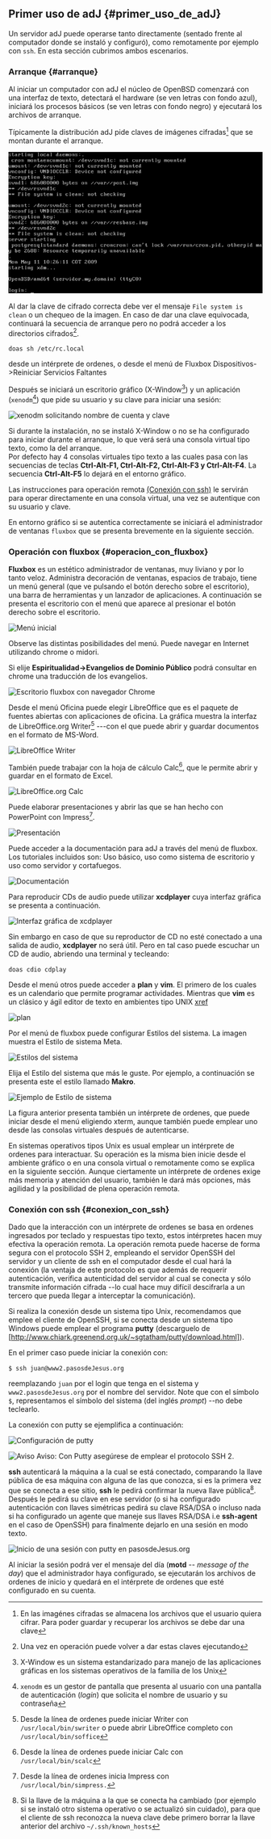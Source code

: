 ## Primer uso de adJ {#primer_uso_de_adJ}

Un servidor adJ puede operarse tanto directamente (sentado frente al computador 
donde se instaló y configuró), como remotamente por ejemplo con ```ssh```. 
En esta sección cubrimos ambos escenarios.

### Arranque   {#arranque}

Al iniciar un computador con adJ el núcleo de OpenBSD comenzará con una
interfaz de texto, detectará el hardware (se ven letras con fondo azul), 
iniciará los procesos básicos (se ven letras con fondo negro) 
y ejecutará los archivos de arranque. 

Típicamente la distribución adJ pide claves de imágenes cifradas[^primer.1] 
que se montan durante el arranque.

[^primer.1]: En las imagénes cifradas se almacena los archivos que el usuario quiera 
cifrar. Para poder guardar y recuperar los archivos se debe dar una clave 

![Interfaz de texto](img/consola.png)

Al dar la clave de cifrado correcta debe ver el mensaje 
 ```File system is clean``` o un chequeo de la imagen. 
En caso de dar una clave equivocada, continuará la secuencia de arranque 
pero no podrá acceder a los directorios cifrados[^primer.2].

[^primer.2]: Una vez en operación puede volver a dar estas claves ejecutando 
```
doas sh /etc/rc.local
```
desde un intérprete de ordenes, o desde el menú de 
Fluxbox Dispositivos->Reiniciar Servicios Faltantes


Después se iniciará un escritorio gráfico (X-Window[^primer.3]) y un aplicación 
(```xenodm```[^primer.4]) que pide su usuario y su clave para iniciar una sesión:

[^primer.3]: X-Window es un sistema estandarizado para manejo de las aplicaciones 
gráficas en los sistemas operativos de la familia de los Unix

[^primer.4]: ```xenodm```  es un gestor de pantalla que presenta al usuario con una 
pantalla de autenticación (*login*) que solicita el nombre de usuario y 
su contraseña

![xenodm solicitando nombre de cuenta y clave](img/xenodm.png)

Si durante la instalación, no se instaló X-Window o no se ha configurado
para iniciar durante el arranque, lo que verá será una consola virtual tipo 
texto, como la del arranque.  
Por defecto hay 4 consolas virtuales tipo texto a las cuales pasa con las 
secuencias de teclas 
**Ctrl-Alt-F1, Ctrl-Alt-F2, Ctrl-Alt-F3 y Ctrl-Alt-F4**. 
La secuencia **Ctrl-Alt-F5** lo dejará en el entorno gráfico.

Las instrucciones para operación remota 
[(Conexión con ssh)](#conexion_con_ssh) le servirán para operar directamente 
en una consola virtual, una vez se autentique con su usuario y clave.

En entorno gráfico si se autentica correctamente se iniciará el administrador 
de ventanas ```fluxbox``` que se presenta brevemente en la siguiente sección.

 
### Operación con fluxbox {#operacion_con_fluxbox}

**Fluxbox** es un estético administrador de ventanas, muy liviano y por lo 
tanto veloz. Administra decoración de ventanas, espacios de trabajo, tiene un 
menú general (que ve pulsando el botón derecho sobre el escritorio), una barra 
de herramientas y un lanzador de aplicaciones. A continuación se presenta el 
escritorio con el menú que aparece al presionar el botón derecho sobre el 
escritorio.

![Menú inicial](img/fluxbox_inicio.png)

Observe las distintas posibilidades del menú. Puede navegar en Internet 
utilizando chrome o midori. 

Si elije __Espiritualidad->Evangelios de Dominio Público__ podrá
consultar en chrome una traducción de los evangelios.

![Escritorio fluxbox con navegador Chrome](img/primerflux.png)

Desde el menú Oficina puede elegir LibreOffice que es el paquete de fuentes 
abiertas con aplicaciones de oficina. La gráfica muestra la interfaz de 
LibreOffice.org Writer[^primer.5] ---con el que puede abrir y guardar documentos
en el formato de MS-Word.
 
![LibreOffice Writer](img/openoffice_writer.png)

[^primer.5]: Desde la línea de ordenes puede iniciar Writer con 
	```/usr/local/bin/swriter``` o puede abrir LibreOffice completo con 
	```/usr/local/bin/soffice```

También puede trabajar con la hoja de cálculo Calc[^primer.6], que le permite 
abrir y guardar en el formato de Excel.


![LibreOffice.org Calc](img/openoffice_calc.png)

[^primer.6]: Desde la línea de ordenes puede iniciar Calc con 
	```/usr/local/bin/scalc```
              
Puede elaborar presentaciones y abrir las que se han hecho con PowerPoint con 
Impress[^primer.7].


![Presentación](img/openoffice_presentacion.png)

[^primer.7]: Desde la línea de ordenes inicia Impress con 
	```/usr/local/bin/simpress.```
 
Puede acceder a la documentación para adJ a través del menú de fluxbox. 
Los tutoriales incluidos son: Uso básico, uso como sistema de escritorio 
y uso como servidor y cortafuegos.

![Documentación](img/documentacion.png)
 
Para reproducir CDs de audio puede utilizar **xcdplayer** cuya interfaz gráfica 
se presenta a continuación.

![Interfaz gráfica de xcdplayer](img/xcdplayer.png)

Sin embargo en caso de que su reproductor de CD no esté conectado a una salida 
de audio, **xcdplayer** no será útil. Pero en tal caso puede escuchar un CD de 
audio, abriendo una terminal y tecleando:

```
doas cdio cdplay
```

Desde el menú otros puede acceder a **plan** y **vim**. El primero de los 
cuales es un calendario que permite programar actividades. 
Mientras que **vim** es un clásico y ágil editor de texto en ambientes tipo 
UNIX  [xref](#editor_vi)

![plan](img/plan.png)

Por el menú de fluxbox puede configurar Estilos del sistema. 
La imagen muestra el Estilo de sistema Meta.

![Estilos del sistema](img/fluxbox_menu.png)

Elija el Estilo del sistema que más le guste. Por ejemplo, a continuación
se presenta este el estilo llamado **Makro**.

![Ejemplo de Estilo de sistema](img/estilo1.png)

La figura anterior presenta también un intérprete de ordenes, que puede 
iniciar desde el menú eligiendo xterm, aunque también puede emplear uno 
desde las consolas virtuales después de autenticarse.

 
En sistemas operativos tipos Unix es usual emplear un intérprete de ordenes 
para interactuar. Su operación es la misma bien inicie desde el ambiente 
gráfico o en una consola virtual o remotamente como se explica en la siguiente 
sección. Aunque ciertamente un intérprete de ordenes exige más memoria 
y atención del usuario, también le dará más opciones, más agilidad y 
la posibilidad de plena operación remota.

### Conexión con ssh {#conexion_con_ssh}

Dado que la interacción con un intérprete de ordenes se basa en ordenes 
ingresados por teclado y respuestas tipo texto, estos intérpretes hacen muy 
efectiva la operación remota. La operación remota puede hacerse de forma segura 
con el protocolo SSH 2, empleando el servidor OpenSSH del servidor y un 
cliente de ssh en el computador desde el cual hará la conexión (la ventaja 
de este protocolo es que además de requerir autenticación, verifica 
autenticidad del servidor al cual se conecta y sólo transmite información 
cifrada --lo cual hace muy difícil descifrarla a un tercero que pueda 
llegar a interceptar la comunicación).

Si realiza la conexión desde un sistema tipo Unix, recomendamos que emplee el 
cliente de OpenSSH, si se conecta desde un sistema tipo Windows puede emplear 
el programa **putty** (descarguelo de 
[http://www.chiark.greenend.org.uk/~sgtatham/putty/download.html]).

En el primer caso puede iniciar la conexión con:

```
$ ssh juan@www2.pasosdeJesus.org
```

reemplazando ```juan``` por el login que tenga en el sistema y 
 ```www2.pasosdeJesus.org``` por el nombre del servidor. 
Note que con el símbolo ```$```, representamos el símbolo del sistema 
(del inglés *prompt*) --no debe teclearlo.

 
La conexión con putty se ejemplifica a continuación:
 
![Configuración de putty](img/putty1.png)
 
![Aviso](img/warning.png) Aviso: Con Putty asegúrese de emplear el 
	protocolo SSH 2.
 
**ssh** autenticará la máquina a la cual se está conectado, comparando la llave 
pública de esa máquina con alguna de las que conozca, si es la primera vez que 
se conecta a ese sitio, **ssh** le pedirá confirmar la nueva llave 
pública[^primer.8]. 
Después le pedirá su clave en ese servidor (o si ha configurado autenticación 
con llaves simétricas pedirá su clave RSA/DSA o incluso nada si ha configurado 
un agente que maneje sus llaves RSA/DSA i.e **ssh-agent** en el caso de OpenSSH)
para finalmente dejarlo en una sesión en modo texto.

[^primer.8]: Si la llave de la máquina a la que se conecta ha cambiado 
	(por ejemplo si se instaló otro sistema operativo o se actualizó sin 
	cuidado), para que el cliente de ssh reconozca la nueva clave debe 
	primero borrar la llave anterior del archivo ```~/.ssh/known_hosts```
 
![Inicio de una sesión con putty en pasosdeJesus.org](img/putty2.png)

Al iniciar la sesión podrá ver el mensaje del día (**motd** --
 *message of the day*) 
que el administrador haya configurado, se ejecutarán los archivos de ordenes 
de inicio y quedará en el intérprete de ordenes que esté configurado en su 
cuenta.

 

